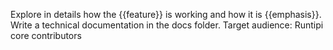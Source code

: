 Explore in details how the {{feature}} is working and how it is {{emphasis}}.
Write a technical documentation in the docs folder. Target audience: Runtipi
core contributors
